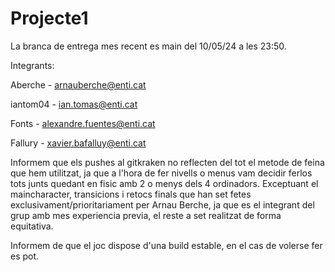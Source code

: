 # Projecte1

La branca de entrega mes recent es main del 10/05/24 a les 23:50.

Integrants:

  Aberche - arnauberche@enti.cat
  
  iantom04 - ian.tomas@enti.cat
  
  Fonts - alexandre.fuentes@enti.cat
  
  Fallury - xavier.bafalluy@enti.cat


Informem que els pushes al gitkraken no reflecten del tot el metode de feina que hem utilitzat, ja que a l'hora de fer nivells o menus vam decidir ferlos tots junts quedant en fisic amb 2 o menys dels 4 ordinadors.
Exceptuant el maincharacter, transicions i retocs finals que han set fetes exclusivament/prioritariament per Arnau Berche, ja que es el integrant del grup amb mes experiencia previa, el reste a set realitzat de forma equitativa.

Informem de que el joc dispose d'una build estable, en el cas de volerse fer es pot.
